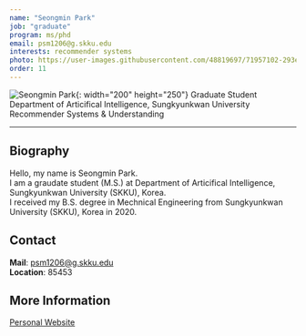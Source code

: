 ```yaml
---
name: "Seongmin Park"
job: "graduate"
program: ms/phd
email: psm1206@g.skku.edu
interests: recommender systems
photo: https://user-images.githubusercontent.com/48819697/71957102-293e7700-3230-11ea-9c32-52f6c356a740.jpg
order: 11
---
```


<!-- Post name should be this form: name.md
        For example, Gildong Hong.md -->

<!-- Fill the contents where --Fill-- exists -->
<!-- The example is in '_authors/Jongwuk Lee.md' or '_authors/Jiwoo Kim.md'>

<!-- For 'name' front matter, follow this format: Gildong Hong -->
<!-- For 'job' front matter, choose the one of these: professor / graduate / undergraduate / alumni -->
<!-- For 'description' front matter, write down your email address and areas of interests.
        Email address is nessecary for graduate students.
        Follow this format: example@skku.edu / Computer Science -->

![Seongmin Park](https://user-images.githubusercontent.com/48819697/71957102-293e7700-3230-11ea-9c32-52f6c356a740.jpg){: width="200" height="250"}
Graduate Student<br>
Department of Articifical Intelligence, Sungkyunkwan University<br>
Recommender Systems & Understanding

<!-- If you have a photo, then write that url in (). Photo can be anything with 200x200 size. -->
<!-- Fill the position, institution/department, interests
        For example, Graduate Student<br>Department of Software, Sungkyunkwan University<br>Recommender Systems, Natural Language Processing, Neuroimaging Analysis and Understanding -->

<hr>

## Biography
Hello, my name is Seongmin Park. <br>
I am a graudate student (M.S.) at Department of Articifical Intelligence, Sungkyunkwan University (SKKU), Korea. <br>
I received my B.S. degree in Mechnical Engineering from Sungkyunkwan University (SKKU), Korea in 2020.
<!-- Write your own biography contents. -->

## Contact
**Mail**: psm1206@g.skku.edu <!-- Write your own email address -->
<br>
**Location**: 85453 <!-- 85453 or your location address -->

## More Information
[Personal Website](https://github.com/psm1206)
